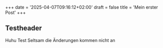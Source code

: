 +++
date = '2025-04-07T09:16:12+02:00'
draft = false
title = 'Mein erster Post'
+++

## Testheader

Huhu Test
Seltsam die Änderungen kommen nicht an
